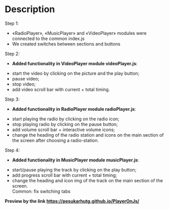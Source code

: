 # Description

Step 1:
* «RadioPlayer», «MusicPlayer» and «VideoPlayer» modules were connected to the common index.js
* We created switches between sections and buttons

Step 2:
* **Added functionality in VideoPlayer module videoPlayer.js**: 
- start the video by clicking on the picture and the play button;
- pause video;
- stop video;
- add video scroll bar with current + total timing.

Step 3:
* **Added functionality in RadioPlayer module radioPlayer.js**: 
- start playing the radio by clicking on the radio icon;
- stop playing radio by clicking on the pause button;
- add volume scroll bar + interactive volume icons;
- change the heading of the radio station and icons on the main section of the screen after choosing a radio-station.

Step 4:
* **Added functionality in MusicPlayer module musicPlayer.js**: 
- start/pause playing the track by clicking on the play button;<br>
- add progress scroll bar with current + total timing;<br>
- change the heading and icon img of the track on the main section of the screen.<br>
Common: fix switching tabs

**Preview by the link https://pesukarhutg.github.io/PlayerOnJs/**
